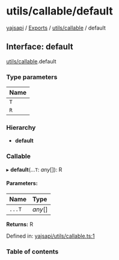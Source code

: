 # utils/callable/default

[yajsapi](https://github.com/golemfactory/yagna-docs/tree/40c981a00e659c736b281b9e10d9ef77e7c206c8/yajsapi/README.md) / [Exports](https://github.com/golemfactory/yagna-docs/tree/40c981a00e659c736b281b9e10d9ef77e7c206c8/yajsapi/modules.md) / [utils/callable](../yajsapi-2/utils_callable.md) / default

## Interface: default

[utils/callable](../yajsapi-2/utils_callable.md).default

### Type parameters

| Name |
| :--- |
| `T` |
| `R` |

### Hierarchy

* **default**

### Callable

▸ **default**\(...`T`: _any_\[\]\): R

#### Parameters:

| Name | Type |
| :--- | :--- |
| `...T` | _any_\[\] |

**Returns:** R

Defined in: [yajsapi/utils/callable.ts:1](https://github.com/golemfactory/yajsapi/blob/0a8d8c8/yajsapi/utils/callable.ts#L1)

### Table of contents

